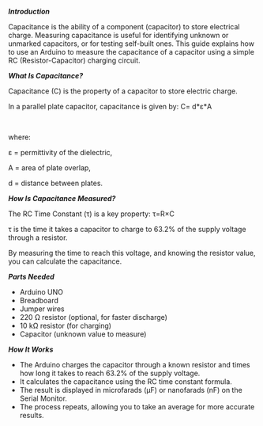 ***Introduction***



Capacitance is the ability of a component (capacitor) to store electrical charge. Measuring capacitance is useful for identifying unknown or unmarked capacitors, or for testing self-built ones. This guide explains how to use an Arduino to measure the capacitance of a capacitor using a simple RC (Resistor-Capacitor) charging circuit.



***What Is Capacitance?***



Capacitance (C) is the property of a capacitor to store electric charge.



In a parallel plate capacitor, capacitance is given by:  C= d\*ε\*A

&nbsp;

where:

ε = permittivity of the dielectric,

A = area of plate overlap,

d = distance between plates.



***How Is Capacitance Measured?***



The RC Time Constant (τ) is a key property: τ=R×C



τ is the time it takes a capacitor to charge to 63.2% of the supply voltage through a resistor.

By measuring the time to reach this voltage, and knowing the resistor value, you can calculate the capacitance.



***Parts Needed***



* Arduino UNO
* Breadboard
* Jumper wires
* 220 Ω resistor (optional, for faster discharge)
* 10 kΩ resistor (for charging)
* Capacitor (unknown value to measure)



***How It Works***



* The Arduino charges the capacitor through a known resistor and times how long it takes to reach 63.2% of the supply voltage.
* It calculates the capacitance using the RC time constant formula.
* The result is displayed in microfarads (μF) or nanofarads (nF) on the Serial Monitor.
* The process repeats, allowing you to take an average for more accurate results.
